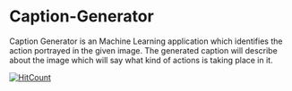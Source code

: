# Caption-Generator
Caption Generator is an Machine Learning application which identifies the action portrayed in the given image. The generated caption will describe about the image which will say what kind of actions is taking place in it.

[![HitCount](http://hits.dwyl.com/vijaykumarrpai/Caption-Generator.svg)](http://hits.dwyl.com/vijaykumarrpai/Caption-Generator)
